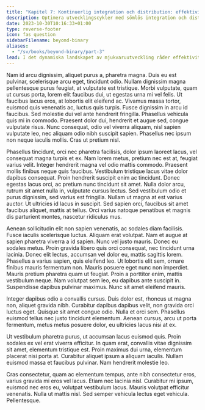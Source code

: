```yaml
---
title: "Kapitel 7: Kontinuerlig integration och distribution: effektivisering av utvecklingsflödet"
description: Optimera utvecklingscykler med sömlös integration och distribution.
date: 2023-10-30T10:16:33+01:00
type: reverse-footer
icon: fas question
sidebarFilename: beyond-binary
aliases:
  - "/sv/books/beyond-binary/part-3"
lead: I det dynamiska landskapet av mjukvaruutveckling råder effektiviteten högst, och sömlösa pipelines för integration och distribution är kanalerna till framgång. Fördjupa dig i det här kapitlet för att avslöja strategier för att optimera utvecklingscykler, främja smidighet och accelerera time-to-market med precision.
---
```

Nam id arcu dignissim, aliquet purus a, pharetra magna. Duis eu est pulvinar, scelerisque arcu eget, tincidunt odio. Nullam dignissim magna pellentesque purus feugiat, at vulputate est tristique. Morbi vulputate, quam ut cursus porta, lorem elit faucibus dui, ut egestas urna mi vel felis. Ut faucibus lacus eros, at lobortis elit eleifend ac. Vivamus massa tortor, euismod quis venenatis ac, luctus quis turpis. Fusce dignissim in arcu id faucibus. Sed molestie dui vel ante hendrerit fringilla. Phasellus vehicula quis mi in commodo. Praesent dolor dui, hendrerit et augue sed, congue vulputate risus. Nunc consequat, odio vel viverra aliquam, nisl sapien vulputate leo, nec aliquam odio nibh suscipit sapien. Phasellus nec ipsum non neque iaculis mollis. Cras ut pretium nisl.

Phasellus tincidunt, orci nec pharetra facilisis, dolor ipsum laoreet lacus, vel consequat magna turpis et ex. Nam lorem metus, pretium nec est at, feugiat varius velit. Integer hendrerit magna vel odio mattis commodo. Praesent mollis finibus neque quis faucibus. Vestibulum tristique lacus vitae dolor dapibus consequat. Proin hendrerit suscipit enim ac tincidunt. Donec egestas lacus orci, ac pretium nunc tincidunt sit amet. Nulla dolor arcu, rutrum sit amet nulla in, vulputate cursus lectus. Sed vestibulum odio et purus dignissim, sed varius est fringilla. Nullam ut magna at est varius auctor. Ut ultricies id lacus in suscipit. Sed sapien orci, faucibus sit amet faucibus aliquet, mattis at tellus. Orci varius natoque penatibus et magnis dis parturient montes, nascetur ridiculus mus.

Aenean sollicitudin elit non sapien venenatis, ac sodales diam facilisis. Fusce iaculis scelerisque luctus. Aliquam erat volutpat. Nam et augue at sapien pharetra viverra a id sapien. Nunc vel justo mauris. Donec eu sodales metus. Proin gravida libero quis orci consequat, nec tincidunt urna lacinia. Donec elit lectus, accumsan vel dolor eu, mattis sagittis lorem. Phasellus a varius sapien, quis eleifend leo. Ut lobortis elit sem, ornare finibus mauris fermentum non. Mauris posuere eget nunc non imperdiet. Mauris pretium pharetra quam ut feugiat. Proin a porttitor enim, mattis vestibulum neque. Nam volutpat sem leo, eu dapibus ante suscipit in. Suspendisse dapibus pulvinar maximus. Nunc sit amet eleifend mauris.

Integer dapibus odio a convallis cursus. Duis dolor est, rhoncus ut magna non, aliquet gravida nibh. Curabitur dapibus dapibus velit, non gravida orci luctus eget. Quisque sit amet congue odio. Nulla et orci sem. Phasellus euismod tellus nec justo tincidunt elementum. Aenean cursus, arcu ut porta fermentum, metus metus posuere dolor, eu ultricies lacus nisi at ex.

Ut vestibulum pharetra purus, ut accumsan lacus euismod quis. Proin sodales ex vel erat viverra efficitur. In quam erat, convallis vitae dignissim sit amet, elementum tristique est. Proin maximus dui urna, elementum placerat nisi porta at. Curabitur aliquet ipsum a aliquam iaculis. Nullam euismod massa et faucibus pulvinar. Nam hendrerit molestie leo.

Cras consectetur, quam ac elementum tempus, ante nibh consectetur eros, varius gravida mi eros vel lacus. Etiam nec lacinia nisl. Curabitur mi ipsum, euismod nec eros eu, volutpat vestibulum lacus. Mauris volutpat efficitur venenatis. Nulla ut mattis nisl. Sed semper vehicula lectus eget vehicula. Pellentesque.